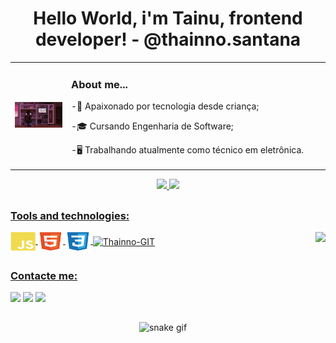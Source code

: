 <h1 align="center">Hello World, i'm Tainu, frontend developer! - @thainno.santana</h1>

<table align="center" border="0" cellspacing="0" cellpadding="0">
  <tr>
    <td style="border: 0";>
      <img width="450" src="tainu.gif" />
    </td>
    <td width="400" style="border: 0";>
      <h3>About me...</h3>
      <p>
        -👶 Apaixonado por tecnologia desde criança;
      </p>
      <p>
        -🎓 Cursando Engenharia de Software;
      </p>
      <p>
        -🖥️ Trabalhando atualmente como técnico em eletrônica.
      </p>
    </tr>
</table>

<div align="center">
  <a href="https://github.com/Thainno">
  <img height="160em" src="https://github-readme-stats.vercel.app/api?username=Thainno&show_icons=true&theme=highcontrast&include_all_commits=true&count_private=true"/>
  <img height="160em" src="https://github-readme-stats.vercel.app/api/top-langs/?username=Thainno&layout=compact&langs_count=7&theme=highcontrast"/>
</div>
  
##
  
 <div>
   <h3>Tools and technologies:</h3>
   <img align="center" alt="Thainno-Js" height="30" width="40" src="https://raw.githubusercontent.com/devicons/devicon/master/icons/javascript/javascript-plain.svg">
   <img align="center" alt="Thainno-HTML" height="30" width="40" src="https://raw.githubusercontent.com/devicons/devicon/master/icons/html5/html5-original.svg">
   <img align="center" alt="Thainno-CSS" height="30" width="40" src="https://raw.githubusercontent.com/devicons/devicon/master/icons/css3/css3-original.svg">
   <img align="center" alt="Thainno-GIT" height="30" width="40" src="https://camo.githubusercontent.com/dc9e7e657b4cd5ba7d819d1a9ce61434bd0ddbb94287d7476b186bd783b62279/68747470733a2f2f63646e2e6a7364656c6976722e6e65742f67682f64657669636f6e732f64657669636f6e2f69636f6e732f6769742f6769742d6f726967696e616c2e737667">   
  <img align="right" height="160em" src="https://github-readme-streak-stats.herokuapp.com/?user=thainno&theme=highcontrast&hide_border=false"/>  
 </div>
  
 ## 
  
<div>    
  <h3>Contacte me:</h3> 
  <a href="https://www.instagram.com/thainno.santana/" target="_blank"><img src="https://img.shields.io/badge/Instagram-%23E4405F.svg?style=for-the-badge&logo=Instagram&logoColor=white" target="_blank"></a>
  <a href="https://www.linkedin.com/in/thainno-santana/" target="_blank"><img src="https://img.shields.io/badge/linkedin-%230077B5.svg?style=for-the-badge&logo=linkedin&logoColor=white" target="_blank"></a>
  <a href="mailto:thainnosv@gmail.com" target="_blank"><img src="https://img.shields.io/badge/Gmail-D14836?style=for-the-badge&logo=gmail&logoColor=white" target="_blank"></a>
</div>
  
  ##
  
<div align="center">   
    
 ![snake gif](https://github.com/Thainno/Thainno/blob/output/github-contribution-grid-snake.svg)
  
</div>
